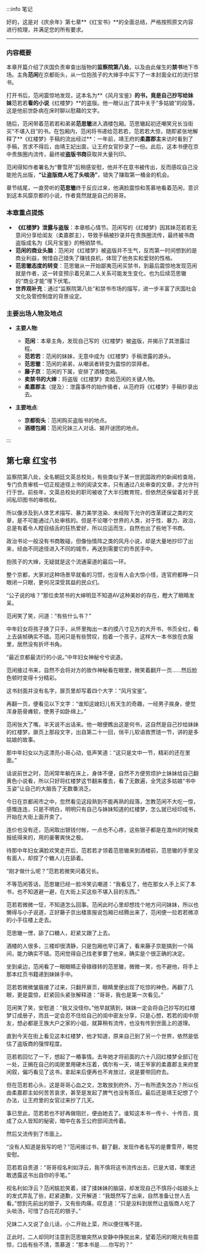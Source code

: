 :::info 笔记

好的，这是对《庆余年》第七章**《红宝书》**的全面总结，严格按照原文内容进行梳理，并满足您的所有要求。

---

### **内容概要**

本章开篇介绍了庆国负责审查出版物的**监察院第八处**，以及由此催生的**禁书**地下市场。主角**范闲**在京都街头，从一位抱孩子的大婶手中买下了一本封面全红的流行禁书。

打开书后，范闲震惊地发现，这本名为**《风月宝鉴》**的书，竟是自己抄写给妹妹**范若若**看的小说**《红楼梦》**的盗版。他一眼认出了其中关于“多姑娘”的段落，这是他前世卧病在床时聊以慰藉的文字。

随后，范闲带着范若若和弟弟**范思辙**进入酒楼包厢。范思辙起初还嘲笑兄长当街买“不堪入目”的书。在包厢内，范闲将书递给范若若，范若若大惊，随即紧张地解释了**《红楼梦》手稿的流出经过**：一年前，靖王府的**柔嘉郡主**来访时看到了手稿，苦求不得后，由靖王妃出面，让王府女官抄录了一份。此后，这本书便在京中贵族圈内流传，最终被**盗版书商**获取并大量刊印。

范闲得知作者署名为“曹雪芹”后稍感安慰，他并不在意书被传出，反而感叹自己没能抢先出版，**“让盗版商人吃了头啖汤”**，错失了赚取第一桶金的机会。

章节结尾，一直旁听的**范思辙**终于反应过来，他满脸震惊和羡慕地看着范闲，意识到这本风靡京都的小说，作者竟然就是自己的哥哥。

### **本章重点提炼**

*   **《红楼梦》泄露与盗版**：本章核心情节。范闲写的《红楼梦》因其妹范若若无意间分享给闺友（柔嘉郡主），导致手稿被抄录并在贵族圈流传，最终被书商盗版成名为《风月宝鉴》的畅销禁书。
*   **范闲的商业头脑**：范闲对《红楼梦》被盗版并不生气，反而第一时间想到的是商业利益，惋惜自己错失了赚钱良机，体现了他务实和爱财的性格。
*   **范思辙态度的转变**：范思辙从一开始鄙夷范闲买禁书，到最后震惊地发现范闲就是作者，这一转变预示着兄弟二人关系可能发生变化，也为后续范思辙的“商业才能”埋下伏笔。
*   **世界观补充**：通过“监察院第八处”和禁书市场的描写，进一步丰富了庆国社会文化及管控制度的背景设定。

### **主要出场人物及地点**

*   **主要人物**:
    *   **范闲**：本章主角，发现自己写的《红楼梦》被盗版，并揭示了其泄露过程。
    *   **范若若**：范闲的妹妹，无意中成为《红楼梦》手稿泄露的源头。
    *   **范思辙**：范闲的弟弟，从嘲讽者转变为震惊的崇拜者。
    *   **藤子京**：范闲的下属，安排了酒楼包厢。
    *   **卖禁书的大婶**：将盗版《红楼梦》卖给范闲的关键人物。
    *   **柔嘉郡主**（提及）：泄露事件的始作俑者，从范府将《红楼梦》手稿抄录出去。

*   **主要地点**:
    *   **京都街头**：范闲购买盗版书的地点。
    *   **酒楼包厢**：范闲兄妹三人对话、揭开谜团的地点。

:::

## 第七章 **红宝书**

监察院第八处，全名朝廷文英总校处，有些类似于某一世民国政府的新闻检查局，专门负责审核一切正规途径上书的阅读文本，只有通过八处审查的文章，才允许刊行于世。前些年，文英总校处的职司被收了大半归教育院，但依然还保留着对于民间私印图书的审核权。

所以像涉及到人体艺术描写、暴力美学渲染、未经陛下允许的改革建议之类的文章，是不可能通过八处审核的。但是不论哪个世界的人类，对于性、暴力、政治，总是有着令人瞠目结舌的狂热爱好，所以应运而生，自然也出了些地下书商。

政治书论一般没有书商敢碰，但像怡情阵之类的风月小说，却是大量地抄印了出来，经由不同途径进入不同的城市，再送到需要它的市民手中。

抱孩子的大婶，无疑就是这个流通渠道的最后一环。

整个京都，大家对这种场景早就看的习惯，也没有人会大惊小怪，连官府都睁一只眼闭一只眼，更何况深受其益的民众们。

“公子说的啥？”那位卖禁书的大婶明显不知道AV这种美妙的存在，瞪大了眼睛发呆。

范闲笑了笑，问道：“有些什么书？”

中年妇女将孩子换了只手，从怀里掏出一本约摸八寸见方的大开书，书页全红，看上去装帧确实不错。范闲只是有些赞叹，抱着一个孩子，这样大一本书放在衣服里，居然没有折坏书角。

“最近京都最流行的小说。”中年妇女神秘兮兮说道。

范闲接过书来，自然不会将对方的故作神秘看在眼里，微笑着翻开一页……然后脸色顿时变得十分精彩。

这书封面并没有名字，扉页里却写着四个大字：“风月宝鉴”。

再翻一页，便看见以下文字：“谁知这媳妇儿有天生的奇趣，一经男子挨身，便觉浑身筋骨瘫软，使男子如卧绵上。”

范闲张大了嘴，半天说不出话来。他一眼便瞧出这是何书，这自然是自己抄给妹妹的红楼梦。扉页上那段文字，出自第二十一回，俏平儿软语救贾琏一节，讲的是多姑娘的故事。

那中年妇女以为这漂亮小哥心动，低声笑道：“这只是文中一节，精彩的还在里面。”

话说前世之时，范闲常年躺在床上，身体不便，自然不方便劳烦护士妹妹给自己翻黄色小说看，所以只好将红楼梦这节翻来覆去，看了无数遍，全凭这多姑娘“书中玉姿”让自己的大脑告了无数番消乏。

今日在京都闹市之中，忽然看见这段熟到不能再熟的段落，怎教范闲不大吃一惊，感慨连连，只是不明白，明明只有自己与妹妹知道的红楼梦，怎么就已经印成书，开始在大街上面开卖了。

连价也没有还，范闲取出银钱付帐，一点也不心疼，这些银子都是在澹州的时候卖报纸得来的，用的豪奢爽快之极。

待那中年妇女满脸欢笑走开后，范若若才领着范思辙来到酒楼前，范思辙的手里没有面人，却捏了个糖人儿在舔着。

“刚才做什么呢？”范若若微笑问着兄长。

不等范闲答话，范思辙已经一脸冷笑讥嘲道：“我看见了，他在那女人手上买了本书，也不知道避一避，在大街上买这些不堪入目的东西。”

范若若微微一怔，不知道怎么回事。范闲此时心里却想找个地方问问妹妹，所以也懒得与小子说道，正好藤子京出楼禀报说包厢已经腾出来了，范闲便一拉若若微凉的小手往楼上走去。

范思辙一愣，舔了口糖人，赶紧又跟了上去。

酒楼的人很多，三楼却很清静，只是包厢也早订满了，看来藤子京能搞到一个隔间，能力确实不错。范闲觉得自己找老爹要了他来，确实是个很正确的决定。

坐到桌边，范闲看了一眼眼睛正骨碌碌转的范思辙，微微一笑，也不避他，将手上那本红页书籍递到妹妹手中。

范若若微微皱眉接了过来，只翻开扉页，眼睛里便出现了吃惊的神色，再翻了几眼，更是震惊，赶紧回头紧张解释道：“哥哥，我也是第一次看见。”

范闲笑了笑，安慰道：“我又没怪你。”他早就猜到，妹妹一定会将自己抄写的红楼梦订成册子，而且一定会忍不住给自己的闺中密友分享，只是心想，若若的闺中朋友，想必都是王族大户之家的小姐，就算稍有流传，也没有传到世面上的道理。

直到今天在街上看见这本红楼梦，他才知道，原来自己到了另一个世界，依然是低估了盗版商的强悍程度。

范若若回忆了一下，想起了一樁事情。去年她才将前面的六十八回红楼梦全部订在一处，正搁在自己的闺房里用硬木压着，偶尔有一天，靖王爷家的柔嘉郡主来府里闲叙，偏巧看见了这书，拿起来后便再也不肯放过，说是要带回府去。

但在范若若心头，这是哥哥心血之文，怎敢放到府外，万一有所遗失怎办？所以任由柔嘉郡主如何苦苦哀求，甚至是发起了脾气也没有答应。最后还是靖王妃想了个办法，让王府里的女官过来抄了几天。

事已至此，范若若也不好再做阻拦，便由她去了。谁知这本书一传十、十传百，竟成了众人皆知的秘密，暗中在各王公府邸间流传着。

然后又流传到了市面上。

“没有人知道是我写的吧？”范闲接过书，翻了翻，发现作者名写的是曹雪芹，略觉安慰。

范若若自责道：“哥哥视名利如浮云，我不慎将这书流传出去，已是大错，哪里还敢透露这书出自你的手笔。”

视名利如浮云？范闲尴尬笑着，揉了揉妹妹的脑袋，却发现自己不慎将小姑娘头上的发式弄乱了些，赶紧道歉，又开解道：“我既然写了出来，自然准备让世人去看。”想到先前出的银子，又有些肉痛，叹息道：“只是没料到居然让盗版商人吃了头啖汤，可惜了白花花的银子。”

兄妹二人又说了会儿话，小二开始上菜，所以便住嘴不提。

正此时，二人却同时注意到范思辙突然从安静中挣脱出来，望着范闲的眼光有些震惊，口齿有些不清，羡慕道：“那本书是……你写的？”

